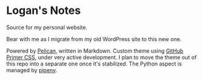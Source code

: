 # Logan's Notes

Source for my personal website.

Bear with me as I migrate from my old WordPress site to this new one.

Powered by [Pelican](https://blog.getpelican.com/), written in Markdown. Custom theme using [GitHub Primer CSS](https://primer.style/css/), under very active development. I plan to move the theme out of this repo into a separate one once it's stabilized. The Python aspect is managed by [pipenv](https://pipenv-fork.readthedocs.io/en/latest/basics.html).
